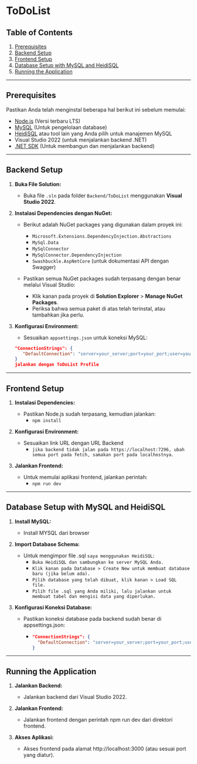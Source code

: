 # ToDoList

## Table of Contents
1. [Prerequisites](#prerequisites)
2. [Backend Setup](#backend-setup)
3. [Frontend Setup](#frontend-setup)
4. [Database Setup with MySQL and HeidiSQL](#database-setup-with-mysql-and-heidisql)
5. [Running the Application](#running-the-application)

---

## Prerequisites
Pastikan Anda telah menginstal beberapa hal berikut ini sebelum memulai:

- [Node.js](https://nodejs.org/) (Versi terbaru LTS)
- [MySQL](https://dev.mysql.com/downloads/mysql/) (Untuk pengelolaan database)
- [HeidiSQL](https://www.heidisql.com/) atau tool lain yang Anda pilih untuk manajemen MySQL
- Visual Studio 2022 (untuk menjalankan backend .NET)
- [.NET SDK](https://dotnet.microsoft.com/download/dotnet) (Untuk membangun dan menjalankan backend)

---

## Backend Setup

1. **Buka File Solution:**
   - Buka file `.sln` pada folder `Backend/ToDoList` menggunakan **Visual Studio 2022**.

2. **Instalasi Dependencies dengan NuGet:**
   - Berikut adalah NuGet packages yang digunakan dalam proyek ini:
     - `Microsoft.Extensions.DependencyInjection.Abstractions`
     - `MySql.Data`
     - `MySqlConnector`
     - `MySqlConnector.DependencyInjection`
     - `Swashbuckle.AspNetCore` (untuk dokumentasi API dengan Swagger)

   - Pastikan semua NuGet packages sudah terpasang dengan benar melalui Visual Studio:
     - Klik kanan pada proyek di **Solution Explorer** > **Manage NuGet Packages**.
     - Periksa bahwa semua paket di atas telah terinstal, atau tambahkan jika perlu.

3. **Konfigurasi Environment:**
   - Sesuaikan `appsettings.json` untuk koneksi MySQL:
   ```json
   "ConnectionStrings": {
      "DefaultConnection": "server=your_server;port=your_port;user=your_user;password=your_password;database=todolist"
   }
   jalankan dengan ToDoList Profile

---

## Frontend Setup

1. **Instalasi Dependencies:**
   - Pastikan Node.js sudah terpasang, kemudian jalankan:
     - `npm install`

2. **Konfigurasi Environment:**
   - Sesuaikan link URL dengan URL Backend
     - `jika backend tidak jalan pada https://localhost:7296, ubah semua port pada fetch, samakan port pada localhostnya.`

3. **Jalankan Frontend:**
   - Untuk memulai aplikasi frontend, jalankan perintah:
     - `npm run dev`

---

## Database Setup with MySQL and HeidiSQL

1. **Install MySQL:**
   - Install MYSQL dari browser

2. **Import Database Schema:**
   - Untuk mengimpor file .sql `saya menggunakan HeidiSQL`:
     - `Buka HeidiSQL dan sambungkan ke server MySQL Anda.`
     - `Klik kanan pada Database > Create New untuk membuat database baru (jika belum ada).`
     - `Pilih database yang telah dibuat, klik kanan > Load SQL file.`
     - `Pilih file .sql yang Anda miliki, lalu jalankan untuk membuat tabel dan mengisi data yang diperlukan.`

3. **Konfigurasi Koneksi Database:**
   - Pastikan koneksi database pada backend sudah benar di appsettings.json:
     - ```json 
       "ConnectionStrings": {
         "DefaultConnection": "server=your_server;port=your_port;user=your_user;password=your_password;database=todolist"
       }

---

## Running the Application

1. **Jalankan Backend:**
   - Jalankan backend dari Visual Studio 2022.

2. **Jalankan Frontend:**
   - Jalankan frontend dengan perintah npm run dev dari direktori frontend.

3. **Akses Aplikasi:**
   - Akses frontend pada alamat http://localhost:3000 (atau sesuai port yang diatur).


